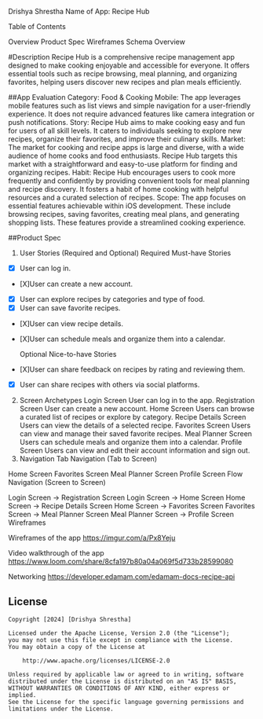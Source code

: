 Drishya Shrestha
Name of App: Recipe Hub

Table of Contents

Overview
Product Spec
Wireframes
Schema
Overview

#Description
Recipe Hub is a comprehensive recipe management app designed to make cooking enjoyable and accessible for everyone. 
It offers essential tools such as recipe browsing, meal planning, and organizing favorites, helping users discover new recipes and plan meals efficiently.


##App Evaluation
Category: Food & Cooking
Mobile: The app leverages mobile features such as list views and simple navigation for a user-friendly experience. It does not require advanced features like camera integration or push notifications.
Story: Recipe Hub aims to make cooking easy and fun for users of all skill levels. It caters to individuals seeking to explore new recipes, organize their favorites, and improve their culinary skills.
Market: The market for cooking and recipe apps is large and diverse, with a wide audience of home cooks and food enthusiasts. Recipe Hub targets this market with a straightforward and easy-to-use platform for finding and organizing recipes.
Habit: Recipe Hub encourages users to cook more frequently and confidently by providing convenient tools for meal planning and recipe discovery. It fosters a habit of home cooking with helpful resources and a curated selection of recipes.
Scope: The app focuses on essential features achievable within iOS development. These include browsing recipes, saving favorites, creating meal plans, and generating shopping lists. These features provide a streamlined cooking experience.

##Product Spec

1. User Stories (Required and Optional)
Required Must-have Stories

- [X] User can log in.
- [X]User can create a new account.
- [X] User can explore recipes by categories and type of food.
- [X] User can save favorite recipes.
- [X]User can view recipe details.
- [X]User can schedule meals and organize them into a calendar.

  Optional Nice-to-have Stories

- [X]User can share feedback on recipes by rating and reviewing them.
- [X] User can share recipes with others via social platforms.
 
2. Screen Archetypes
Login Screen
User can log in to the app.
Registration Screen
User can create a new account.
Home Screen
Users can browse a curated list of recipes or explore by category.
Recipe Details Screen
Users can view the details of a selected recipe.
Favorites Screen
Users can view and manage their saved favorite recipes.
Meal Planner Screen
Users can schedule meals and organize them into a calendar.
Profile Screen
Users can view and edit their account information and sign out.
3. Navigation
Tab Navigation (Tab to Screen)

Home Screen
Favorites Screen
Meal Planner Screen
Profile Screen
Flow Navigation (Screen to Screen)

Login Screen → Registration Screen
Login Screen → Home Screen
Home Screen → Recipe Details Screen
Home Screen → Favorites Screen
Favorites Screen → Meal Planner Screen
Meal Planner Screen → Profile Screen
Wireframes

Wireframes of the app
https://imgur.com/a/Px8Yeju


Video walkthrough of the app
https://www.loom.com/share/8cfa197b80a04a069f5d733b28599080


Networking
https://developer.edamam.com/edamam-docs-recipe-api


## License

    Copyright [2024] [Drishya Shrestha]

    Licensed under the Apache License, Version 2.0 (the "License");
    you may not use this file except in compliance with the License.
    You may obtain a copy of the License at

        http://www.apache.org/licenses/LICENSE-2.0

    Unless required by applicable law or agreed to in writing, software
    distributed under the License is distributed on an "AS IS" BASIS,
    WITHOUT WARRANTIES OR CONDITIONS OF ANY KIND, either express or implied.
    See the License for the specific language governing permissions and
    limitations under the License.
